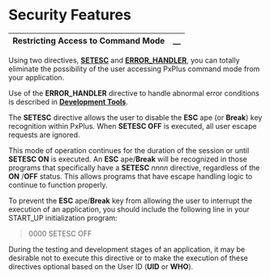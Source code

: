 # Security Features  
  
**Restricting Access to Command Mode** |  **__**  
---|---  
  
Using two directives, **[SETESC](../../../directives/setesc.md)** and **[ERROR_HANDLER](../../../directives/error_handler.md)**, you can totally eliminate the possibility of the user accessing PxPlus command mode from your application.

Use of the **ERROR_HANDLER** directive to handle abnormal error conditions is described in **[Development Tools](../../Development%20Tools/Error%20Handling%20and%20Debugging/Error%20Processing.htm#errorhandler)**.

The **SETESC** directive allows the user to disable the **ESC** ape (or **Break**) key recognition within PxPlus. When **SETESC OFF** is executed, all user escape requests are ignored.

This mode of operation continues for the duration of the session or until **SETESC ON** is executed. An **ESC** ape/**Break** will be recognized in those programs that specifically have a **SETESC**  _nnnn_ directive, regardless of the **ON** /**OFF** status. This allows programs that have escape handling logic to continue to function properly.

To prevent the **ESC** ape/**Break** key from allowing the user to interrupt the execution of an application, you should include the following line in your START_UP initialization program:

> 0000 SETESC OFF

During the testing and development stages of an application, it may be desirable not to execute this directive or to make the execution of these directives optional based on the User ID (**UID** or **WHO**).
